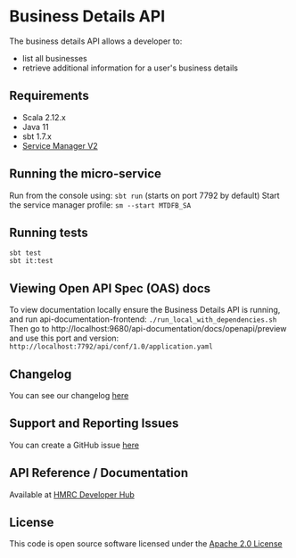 Business Details API
========================
The business details API allows a developer to:

- list all businesses
- retrieve additional information for a user's business details

## Requirements

- Scala 2.12.x
- Java 11
- sbt 1.7.x
- [Service Manager V2](https://github.com/hmrc/sm2)

## Running the micro-service

Run from the console using: `sbt run` (starts on port 7792 by default)
Start the service manager profile: `sm --start MTDFB_SA`

## Running tests

```
sbt test
sbt it:test
```

## Viewing Open API Spec (OAS) docs

To view documentation locally ensure the Business Details API is running, and run api-documentation-frontend:
`./run_local_with_dependencies.sh`
Then go to http://localhost:9680/api-documentation/docs/openapi/preview and use this port and version:
`http://localhost:7792/api/conf/1.0/application.yaml`

## Changelog

You can see our changelog [here](https://github.com/hmrc/income-tax-mtd-changelog/wiki)

## Support and Reporting Issues

You can create a GitHub issue [here](https://github.com/hmrc/income-tax-mtd-changelog/issues)

## API Reference / Documentation

Available
at [HMRC Developer Hub](https://developer.service.hmrc.gov.uk/api-documentation/docs/api/service/business-details-api/1.0)

## License

This code is open source software licensed under
the [Apache 2.0 License]("http://www.apache.org/licenses/LICENSE-2.0.html")